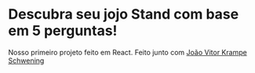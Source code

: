 # Descubra seu jojo Stand com base em 5 perguntas!

Nosso primeiro projeto feito em React.
Feito junto com [João Vitor Krampe Schwening](https://github.com/JoaoKS1)

